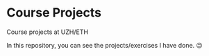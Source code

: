 # Course Projects
Course projects at UZH/ETH

In this repository, you can see the projects/exercises I have done. :wink:
